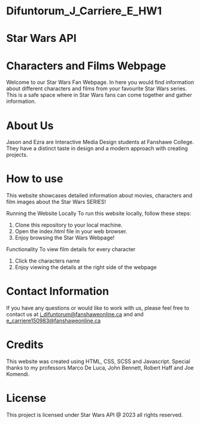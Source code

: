 # Difuntorum_J_Carriere_E_HW1

# Star Wars API 

# Characters and Films Webpage
Welcome to our Star Wars Fan Webpage. In here you would find information about different characters and films from your favourite Star Wars series. This is a safe space where in Star Wars fans can come together and gather information.

# About Us 
Jason and Ezra are Interactive Media Design students at Fanshawe College. They have a distinct taste in design and a modern approach with creating projects.


# How to use
This website showcases detailed information about movies, characters and film images about the Star Wars SERIES!


Running the Website Locally
To run this website locally, follow these steps:
1. Clone this repository to your local machine.
2. Open the index.html file in your web browser.
3. Enjoy browsing the Star Wars Webpage!

Functionality 
To view film details for every character
1. Click the characters name
2. Enjoy viewing the details at the right side of the webpage


# Contact Information
If you have any questions or would like to work with us, please feel free to contact us at j_difuntorum@fanshaweonline.ca and and e_carriere150983@fanshaweonline.ca

# Credits
This website was created using HTML, CSS, SCSS and Javascript. Special thanks to my professors Marco De Luca, John Bennett, Robert Haff and Joe Komendi.


# License
This project is licensed under Star Wars API @ 2023 all rights reserved. 
